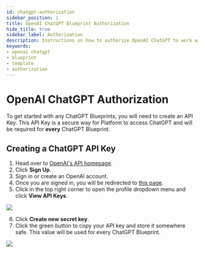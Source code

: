 ```yaml
---
id: chatgpt-authorization
sidebar_position: 1
title: OpenAI ChatGPT Blueprint Authorization
hide_title: true
sidebar_label: Authorization
description: Instructions on how to authorize OpenAI ChatGPT to work with Platform's low-code OpenAI ChatGPT templates.
keywords:
- openai chatgpt
- blueprint
- template
- authorization
---
```


# OpenAI ChatGPT Authorization
To get started with any ChatGPT Blueprints, you will need to create an API Key. This API Key is a secure way for Platform to access ChatGPT and will be required for **every** ChatGPT Blueprint.

## Creating a ChatGPT API Key

1. Head over to [OpenAI's API homepage](https://openai.com/blog/openai-api).
2. Click **Sign Up**.
3. Sign in or create an OpenAI account. 
4. Once you are signed in, you will be redirected to [this page](https://platform.openai.com/overview).
5. Click in the top right corner to open the profile dropdown menu and click **View API Keys**.

![](https://cdn.sanity.io/images/2xyydva6/production/b113292c6a0fc8bb8cab50ad94ba0c889fad34fe-1915x972.png?w=450)

6. Click **Create new secret key**. 
7. Click the green button to copy your API key and store it somewhere safe. This value will be used for every ChatGPT Blueprint.

![](https://cdn.sanity.io/images/2xyydva6/production/c8ef96cacbcd78d39e87f25a0e6bd05e3f3e9ccc-512x267.png?w=450)
